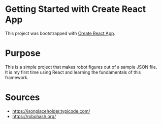 # Getting Started with Create React App

This project was bootstrapped with [Create React App](https://github.com/facebook/create-react-app).

# Purpose
This is a simple project that makes robot figures out of a sample JSON file.
It is my first time using React and learning the fundamentals of this framework.



# Sources
- https://jsonplaceholder.typicode.com/
- https://robohash.org/